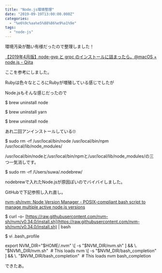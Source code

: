 ```yaml
---
title: "Node.js環境整理"
date: "2019-09-19T13:00:00.000Z"
categories: 
  - "%e6%9c%aa%e5%88%86%e9%a1%9e"
tags: 
  - "node-js"
---
```


環境汚染が酷い有様だったので整理しました！

[【2019年4月版】node-gyp と grpc のインストールに詰まったら。@macOS + node.js - Qiita](https://qiita.com/koinori/items/18dd11bae20e008a8532)

ここを参考にしました。

Rubyは色々なところにRubyが増殖している感じでしたが

Node.jsもそんな感じだったので

$ brew uninstall node 

$ brew uninstall yarn

$ brew uninstall node

あれ二回アンインストールしている🙄

 $ sudo rm -rf /usr/local/bin/node /usr/local/bin/npm /usr/local/lib/node\_modules/ 

/usr/local/bin/nodeと/usr/local/bin/npmと/usr/local/lib/node\_modules/の三つ一気消しです。

 $ sudo rm -rf /Users/suwa/.nodebrew/ 

nodebrewで入れたNode.jsが原因ぽいのでバイバイしました。

GitHubで下記参照し入れ直し。

[nvm-sh/nvm: Node Version Manager - POSIX-compliant bash script to manage multiple active node.js versions](https://github.com/nvm-sh/nvm#install--update-script)

$ curl -o- [https://raw.githubusercontent.com/nvm-sh/nvm/v0.34.0/install.sh](https://raw.githubusercontent.com/nvm-sh/nvm/v0.34.0/install.sh) | bash

$ vi .bash\_profile
 
export NVM\_DIR="$HOME/.nvm" 
\[ -s "$NVM\_DIR/nvm.sh" \] && \\. "$NVM\_DIR/nvm.sh"  # This loads nvm 
\[ -s "$NVM\_DIR/bash\_completion" \] && \\. "$NVM\_DIR/bash\_completion"  # This loads nvm bash\_completion 

できたあ。
